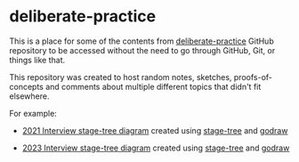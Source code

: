 # deliberate-practice

This is a place for some of the contents from [deliberate-practice](https://github.com/pauloqueiroga/deliberate-practice) GitHub repository to be accessed without the need to go through GitHub, Git, or things like that.

This repository was created to host random notes, sketches, proofs-of-concepts and comments about multiple different topics that didn't fit elsewhere.

For example:

* [2021 Interview stage-tree diagram](docs/interview-stages-2021.svg) created using [stage-tree](https://github.com/pauloqueiroga/stage-tree) and [godraw](https://github.com/pauloqueiroga/go-draw)

* [2023 Interview stage-tree diagram](docs/interview-stages-2023.svg) created using [stage-tree](https://github.com/pauloqueiroga/stage-tree) and [godraw](https://github.com/pauloqueiroga/go-draw)
